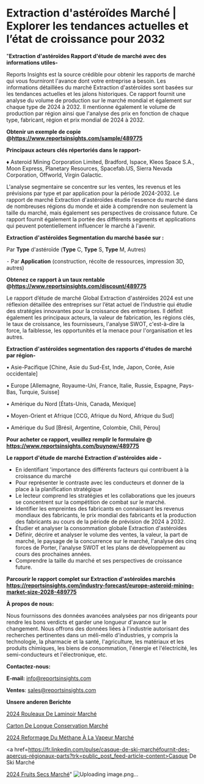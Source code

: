 # Extraction d'astéroïdes Marché | Explorer les tendances actuelles et l’état de croissance pour 2032

"<strong>Extraction d'astéroïdes Rapport d'étude de marché avec des informations utiles-</strong>

Reports Insights est la source crédible pour obtenir les rapports de marché qui vous fourniront l'avance dont votre entreprise a besoin. Les informations détaillées du marché Extraction d'astéroïdes sont basées sur les tendances actuelles et les jalons historiques. Ce rapport fournit une analyse du volume de production sur le marché mondial et également sur chaque type de 2024 à 2032. Il mentionne également le volume de production par région ainsi que l'analyse des prix en fonction de chaque type, fabricant, région et prix mondial de 2024 à 2032.

<strong><b>Obtenir un exemple de copie @</b></strong><a href=https://www.reportsinsights.com/sample/489775><strong><b>https://www.reportsinsights.com/sample/489775</b></strong></a>

<b>Principaux acteurs clés répertoriés dans le rapport-</b>

<b> </b>♦ Asteroid Mining Corporation Limited, Bradford, Ispace, Kleos Space S.A., Moon Express, Planetary Resources, Spacefab.US, Sierra Nevada Corporation, Offworld, Virgin Galactic.

L'analyse segmentaire se concentre sur les ventes, les revenus et les prévisions par type et par application pour la période 2024-2032. Le rapport de marché Extraction d'astéroïdes étudie l'essence du marché dans de nombreuses régions du monde et aide à comprendre non seulement la taille du marché, mais également ses perspectives de croissance future. Ce rapport fournit également la portée des différents segments et applications qui peuvent potentiellement influencer le marché à l'avenir.

<strong>Extraction d'astéroïdes Segmentation du marché basée sur :</strong>

Par <strong>Type</strong> d'astéroïde (<strong>Type</strong> C, <strong>Type</strong> S, <strong>Type</strong> M, Autres)


⁃ Par <strong>Application</strong> (construction, récolte de ressources, impression 3D, autres)

<strong><b>Obtenez ce rapport à un taux rentable @</b></strong><a href=https://www.reportsinsights.com/discount/489775><strong><b>https://www.reportsinsights.com/discount/489775</b></strong></a>

Le rapport d’étude de marché Global Extraction d'astéroïdes 2024 est une réflexion détaillée des entreprises sur l’état actuel de l’industrie qui étudie des stratégies innovantes pour la croissance des entreprises. Il définit également les principaux acteurs, la valeur de fabrication, les régions clés, le taux de croissance, les fournisseurs, l'analyse SWOT, c'est-à-dire la force, la faiblesse, les opportunités et la menace pour l'organisation et les autres.

<strong>Extraction d'astéroïdes segmentation des rapports d'études de marché par région-</strong>

• Asie-Pacifique [Chine, Asie du Sud-Est, Inde, Japon, Corée, Asie occidentale]

• Europe [Allemagne, Royaume-Uni, France, Italie, Russie, Espagne, Pays-Bas, Turquie, Suisse]

• Amérique du Nord [États-Unis, Canada, Mexique]

• Moyen-Orient et Afrique [CCG, Afrique du Nord, Afrique du Sud]

• Amérique du Sud [Brésil, Argentine, Colombie, Chili, Pérou]

<strong>Pour acheter ce rapport, veuillez remplir le formulaire @   <a href=https://www.reportsinsights.com/buynow/489775>https://www.reportsinsights.com/buynow/489775</a></strong>

<strong>Le rapport d'étude de marché Extraction d'astéroïdes aide -</strong>
<ul>
  <li>En identifiant 'importance des différents facteurs qui contribuent à la croissance du marché</li>
  <li>Pour représenter le contraste avec les conducteurs et donner de la place à la planification stratégique</li>
  <li>Le lecteur comprend les stratégies et les collaborations que les joueurs se concentrent sur la compétition de combat sur le marché.</li>
  <li>Identifier les empreintes des fabricants en connaissant les revenus mondiaux des fabricants, le prix mondial des fabricants et la production des fabricants au cours de la période de prévision de 2024 à 2032.</li>
  <li>Étudier et analyser la consommation globale Extraction d'astéroïdes</li>
  <li>Définir, décrire et analyser le volume des ventes, la valeur, la part de marché, le paysage de la concurrence sur le marché, l'analyse des cinq forces de Porter, l'analyse SWOT et les plans de développement au cours des prochaines années.</li>
  <li>Comprendre la taille du marché et ses perspectives de croissance future.</li>
</ul>

<strong>Parcourir le rapport complet sur Extraction d'astéroïdes marchés <a href=https://reportsinsights.com/industry-forecast/europe-asteroid-mining-market-size-2028-489775>https://reportsinsights.com/industry-forecast/europe-asteroid-mining-market-size-2028-489775</a></strong>

<strong>À propos de nous:</strong>

Nous fournissons des données avancées analysées par nos dirigeants pour rendre les bons verdicts et garder une longueur d'avance sur le changement. Nous offrons des données liées à l'industrie autorisant des recherches pertinentes dans un méli-mélo d'industries, y compris la technologie, la pharmacie et la santé, l'agriculture, les matériaux et les produits chimiques, les biens de consommation, l'énergie et l'électricité, les semi-conducteurs et l'électronique, etc.

<strong>Contactez-nous:</strong>

<strong>E-mail:</strong> <a href=mailto:info@reportsinsights.com>info@reportsinsights.com</a>

<strong>Ventes</strong>: <a href=mailto:sales@reportsinsights.com>sales@reportsinsights.com</a>

<strong>Unsere anderen Berichte</strong>

<a href=https://www.linkedin.com/pulse/2024-rouleaux-de-laminoir-march%C3%A9-segmentation-cmwac/>2024 Rouleaux De Laminoir Marché</a>

<a href=https://www.linkedin.com/pulse/carton-de-longue-conservation-march%C3%A9-2024-b7xtc/>Carton De Longue Conservation Marché</a>

<a href=https://www.linkedin.com/pulse/2024-reformage-du-méthane-à-la-vapeur-marché-principaux-atwjc/>2024 Reformage Du Méthane À La Vapeur Marché</a>

<a href=https://fr.linkedin.com/pulse/casque-de-ski-marchéfournit-des-aperçus-régionaux-parts?trk=public_post_feed-article-content>Casque De Ski Marché</a>

<a href=https://www.linkedin.com/pulse/2024-fruits-secs-march%C3%A9-analyse-et-tendances-yi3df/>2024 Fruits Secs Marché</a>"
![Uploading image.png…]()
